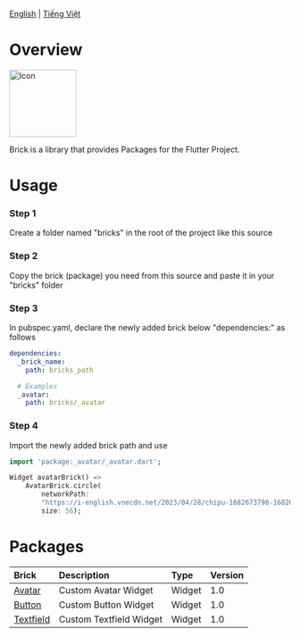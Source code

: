[English](https://github.com/congson99/bricks/blob/son/refactor/README.md)
| [Tiếng Việt](https://github.com/congson99/bricks/blob/son/refactor/README_Vie.md)

# Overview

<a href="https://github.com/congson99/bricks"><img src="https://github.com/congson99/bricks/blob/son/refactor/assets/icons/app_icon.png" alt="Icon" width="120"></a>

Brick is a library that provides Packages for the Flutter Project.

# Usage

### Step 1

Create a folder named "bricks" in the root of the project like this source

### Step 2

Copy the brick (package) you need from this source and paste it in your "bricks" folder

### Step 3

In pubspec.yaml, declare the newly added brick below "dependencies:" as follows

```yaml
dependencies:
  _brick_name:
    path: bricks_path

  # Examples
  _avatar:
    path: bricks/_avatar
```

### Step 4

Import the newly added brick path and use

```dart
import 'package:_avatar/_avatar.dart';

Widget avatarBrick() =>
    AvatarBrick.circle(
        networkPath:
        "https://i-english.vnecdn.net/2023/04/28/chipu-1682673790-1682673805-6534-1682673939.png",
        size: 56);
```

# Packages

| Brick                            | Description                                           | Type     | Version | 
|:---------------------------------|:------------------------------------------------------|:---------|:--------|
| [Avatar](./bricks/_avatar)       | Custom Avatar Widget                                  | Widget   | 1.0     |
| [Button](./bricks/_button)       | Custom Button Widget                                  | Widget   | 1.0     |
| [Textfield](./bricks/_textfield) | Custom Textfield Widget                               | Widget   | 1.0     |

[//]: # (| [File]&#40;./bricks/_file&#41;           | Functions to help handle file                         | Function | beta    |)

[//]: # (| [Photo]&#40;./bricks/_file&#41;          | Functions to help handle photo from camera or gallery | Function | beta    |)